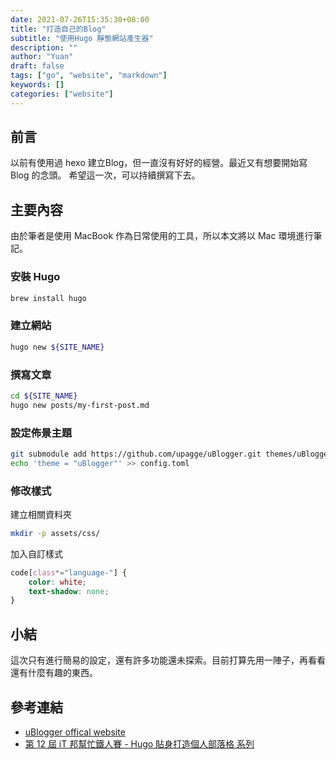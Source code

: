 ```yaml
---
date: 2021-07-26T15:35:30+08:00
title: "打造自己的Blog"
subtitle: "使用Hugo 靜態網站產生器"
description: ""
author: "Yuan"
draft: false
tags: ["go", "website", "markdown"]
keywords: []
categories: ["website"]
---
```


## 前言

以前有使用過 hexo 建立Blog，但一直沒有好好的經營。最近又有想要開始寫 Blog 的念頭。
希望這一次，可以持續撰寫下去。

<!--more-->

## 主要內容

由於筆者是使用 MacBook 作為日常使用的工具，所以本文將以 Mac 環境進行筆記。

### 安裝 Hugo

```bash
brew install hugo
```

### 建立網站

```bash
hugo new ${SITE_NAME}
```

### 撰寫文章

```bash
cd ${SITE_NAME}
hugo new posts/my-first-post.md
```

### 設定佈景主題

```bash
git submodule add https://github.com/upagge/uBlogger.git themes/uBlogger
echo 'theme = "uBlogger"' >> config.toml
```

### 修改樣式

建立相關資料夾

```bash
mkdir -p assets/css/
```

加入自訂樣式

```css
code[class*="language-"] {
    color: white;
	text-shadow: none;
}
```

## 小結

這次只有進行簡易的設定，還有許多功能還未探索。目前打算先用一陣子，再看看還有什麼有趣的東西。

## 參考連結

- [uBlogger offical website][uBlogger]
- [第 12 屆 iT 邦幫忙鐵人賽 - Hugo 貼身打造個人部落格 系列][ironman-3613]

[uBlogger]:https://ublogger.netlify.app
[ironman-3613]:https://ithelp.ithome.com.tw/users/20106430/ironman/3613
